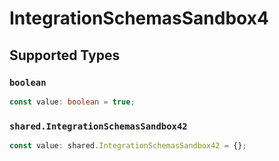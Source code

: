 # IntegrationSchemasSandbox4


## Supported Types

### `boolean`

```typescript
const value: boolean = true;
```

### `shared.IntegrationSchemasSandbox42`

```typescript
const value: shared.IntegrationSchemasSandbox42 = {};
```

